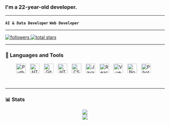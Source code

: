 

### I'm a 22-year-old developer.
---

**`AI & Data Developer`**
**`Web Developer`**

---

<p align="left">
   <a href="https://github.com/IceTeaOxO?tab=followers">
      <img alt="followers" title="Follow me on Github" src="https://custom-icon-badges.demolab.com/github/followers/IceTeaOxO?color=236ad3&labelColor=1155ba&style=for-the-badge&logo=person-add&label=Follow&logoColor=white"/>
   </a>
   <a href="https://github.com/IceTeaOxO?tab=repositories&sort=stargazers">
      <img alt="total stars" title="Total stars on GitHub" src="https://custom-icon-badges.demolab.com/github/stars/IceTeaOxO?color=55960c&style=for-the-badge&labelColor=488207&logo=star"/>
   </a>
</p>


---

### 🧰 Languages and Tools

<p align="center">
   <img alt="Python" width="30px" style="padding-right:10px;" src="https://cdn.jsdelivr.net/gh/devicons/devicon/icons/python/python-plain.svg" />
   <img alt="HTML" width="30px" style="padding-right:10px;" src="https://cdn.jsdelivr.net/gh/devicons/devicon/icons/vscode/vscode-original.svg" />
   <img alt="Git" width="30px" style="padding-right:10px;" src="https://cdn.jsdelivr.net/gh/devicons/devicon/icons/git/git-original.svg" />
   <img alt="HTML" width="30px" style="padding-right:10px;" src="https://cdn.jsdelivr.net/gh/devicons/devicon/icons/html5/html5-plain.svg" />
   <img alt="CSS" width="30px" style="padding-right:10px;" src="https://cdn.jsdelivr.net/gh/devicons/devicon/icons/css3/css3-plain.svg" />
   <img alt="JavaScript" width="30px" style="padding-right:10px;" src="https://cdn.jsdelivr.net/gh/devicons/devicon/icons/javascript/javascript-plain.svg" />
   <img alt="React" width="30px" style="padding-right:10px;" src="https://cdn.jsdelivr.net/gh/devicons/devicon/icons/react/react-original.svg" />
   <img alt="Vue" width="30px" style="padding-right:10px;" src="https://cdn.jsdelivr.net/gh/devicons/devicon/icons/vuejs/vuejs-original.svg" />
   <img alt="NodeJS" width="30px" style="padding-right:10px;" src="https://cdn.jsdelivr.net/gh/devicons/devicon/icons/nodejs/nodejs-original.svg" />
   <img alt="Photoshop" width="30px" style="padding-right:10px;" src="https://cdn.jsdelivr.net/gh/devicons/devicon/icons/photoshop/photoshop-plain.svg" />
</p>
<br />


---

### 📊 Stats

<div align="center">
  <img src="https://github-readme-stats.vercel.app/api?username=IceTeaOxO&show_icons=true&theme=gruvbox" />
  <br>
  <a href="https://github.com/IceTeaOxO/github-readme-stats">
    <img src="https://github-readme-stats.vercel.app/api/top-langs/?username=IceTeaOxO&hide=html,css,scss,shell,tex&theme=gruvbox&layout=donut" />
  </a>
</div>


<!-- ![GitHub Streak](https://streak-stats.demolab.com?user=Loke-60000&theme=gruvbox&border_radius=4.5) -->

#

<!--
**IceTeaOxO/IceTeaOxO** is a ✨ _special_ ✨ repository because its `README.md` (this file) appears on your GitHub profile.

Here are some ideas to get you started:

- 🔭 I’m currently working on ...
- 🌱 I’m currently learning ...
- 👯 I’m looking to collaborate on ...
- 🤔 I’m looking for help with ...
- 💬 Ask me about ...
- 📫 How to reach me: ...
- 😄 Pronouns: ...
- ⚡ Fun fact: ...
-->

